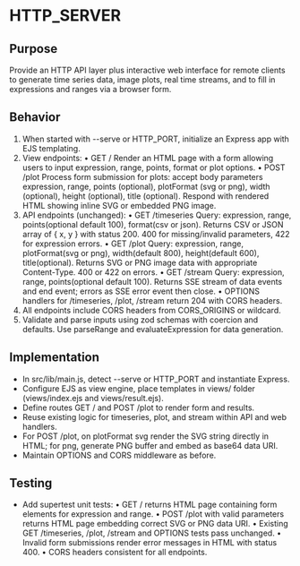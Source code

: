 # HTTP_SERVER

## Purpose
Provide an HTTP API layer plus interactive web interface for remote clients to generate time series data, image plots, real time streams, and to fill in expressions and ranges via a browser form.

## Behavior
1. When started with --serve or HTTP_PORT, initialize an Express app with EJS templating.
2. View endpoints:
   • GET /      Render an HTML page with a form allowing users to input expression, range, points, format or plot options.
   • POST /plot Process form submission for plots: accept body parameters expression, range, points (optional), plotFormat (svg or png), width (optional), height (optional), title (optional). Respond with rendered HTML showing inline SVG or embedded PNG image.
3. API endpoints (unchanged):
   • GET /timeseries  Query: expression, range, points(optional default 100), format(csv or json). Returns CSV or JSON array of { x, y } with status 200. 400 for missing/invalid parameters, 422 for expression errors.
   • GET /plot        Query: expression, range, plotFormat(svg or png), width(default 800), height(default 600), title(optional). Returns SVG or PNG image data with appropriate Content-Type. 400 or 422 on errors.
   • GET /stream      Query: expression, range, points(optional default 100). Returns SSE stream of data events and end event; errors as SSE error event then close.
   • OPTIONS handlers for /timeseries, /plot, /stream return 204 with CORS headers.
4. All endpoints include CORS headers from CORS_ORIGINS or wildcard.
5. Validate and parse inputs using zod schemas with coercion and defaults. Use parseRange and evaluateExpression for data generation.

## Implementation
- In src/lib/main.js, detect --serve or HTTP_PORT and instantiate Express.
- Configure EJS as view engine, place templates in views/ folder (views/index.ejs and views/result.ejs).
- Define routes GET / and POST /plot to render form and results.
- Reuse existing logic for timeseries, plot, and stream within API and web handlers.
- For POST /plot, on plotFormat svg render the SVG string directly in HTML; for png, generate PNG buffer and embed as base64 data URI.
- Maintain OPTIONS and CORS middleware as before.

## Testing
- Add supertest unit tests:
  • GET / returns HTML page containing form elements for expression and range.
  • POST /plot with valid parameters returns HTML page embedding correct SVG or PNG data URI.
  • Existing GET /timeseries, /plot, /stream and OPTIONS tests pass unchanged.
  • Invalid form submissions render error messages in HTML with status 400.
  • CORS headers consistent for all endpoints.
